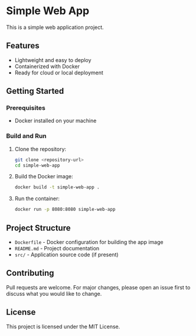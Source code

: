# Simple Web App

This is a simple web application project.

## Features
- Lightweight and easy to deploy
- Containerized with Docker
- Ready for cloud or local deployment

## Getting Started

### Prerequisites
- Docker installed on your machine

### Build and Run

1. Clone the repository:
   ```sh
   git clone <repository-url>
   cd simple-web-app
   ```
2. Build the Docker image:
   ```sh
   docker build -t simple-web-app .
   ```
3. Run the container:
   ```sh
   docker run -p 8080:8080 simple-web-app
   ```

## Project Structure
- `Dockerfile` - Docker configuration for building the app image
- `README.md` - Project documentation
- `src/` - Application source code (if present)

## Contributing
Pull requests are welcome. For major changes, please open an issue first to discuss what you would like to change.

## License
This project is licensed under the MIT License.